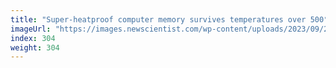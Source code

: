 ```yaml
---
title: "Super-heatproof computer memory survives temperatures over 500°C"
imageUrl: "https://images.newscientist.com/wp-content/uploads/2023/09/27110926/SEI_173494949.jpg?width=788"
index: 304
weight: 304
---
```

